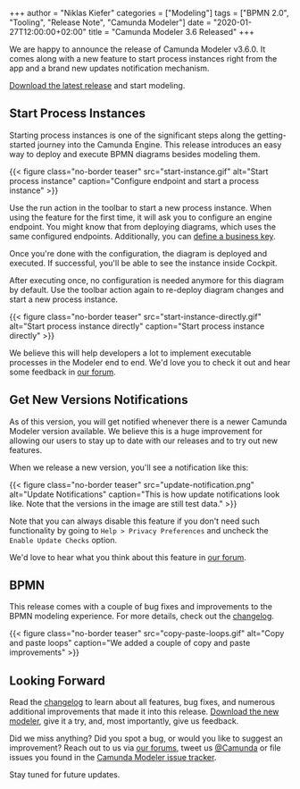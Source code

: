 +++
author = "Niklas Kiefer"
categories = ["Modeling"]
tags = ["BPMN 2.0", "Tooling", "Release Note", "Camunda Modeler"]
date = "2020-01-27T12:00:00+02:00"
title = "Camunda Modeler 3.6 Released"
+++

We are happy to announce the release of Camunda Modeler v3.6.0. It comes along with a new feature to start process instances right from the app and a brand new updates notification mechanism.

[Download the latest release](https://camunda.com/download/modeler/) and start modeling.

<!--more-->

## Start Process Instances

Starting process instances is one of the significant steps along the getting-started journey into the Camunda Engine. This release introduces an easy way to deploy and execute BPMN diagrams besides modeling them.

{{< figure class="no-border teaser" src="start-instance.gif" alt="Start process instance" caption="Configure endpoint and start a process instance" >}}

Use the run action in the toolbar to start a new process instance. When using the feature for the first time, it will ask you to configure an engine endpoint. You might know that from deploying diagrams, which uses the same configured endpoints. Additionally, you can [define a business key](https://blog.camunda.com/post/2018/10/business-key/).

Once you're done with the configuration, the diagram is deployed and executed. If successful, you'll be able to see the instance inside Cockpit.

After executing once, no configuration is needed anymore for this diagram by default. Use the toolbar action again to re-deploy diagram changes and start a new process instance.

{{< figure class="no-border teaser" src="start-instance-directly.gif" alt="Start process instance directly" caption="Start process instance directly" >}}

We believe this will help developers a lot to implement executable processes in the Modeler end to end. We'd love you to check it out and hear some feedback in [our forum](https://forum.camunda.org/c/modeler).

## Get New Versions Notifications

As of this version, you will get notified whenever there is a newer Camunda Modeler version available. We believe this is a huge improvement for allowing our users to stay up to date with our releases and to try out new features.

When we release a new version, you'll see a notification like this:

{{< figure class="no-border teaser" src="update-notification.png" alt="Update Notifications" caption="This is how update notifications look like. Note that the versions in the image are still test data." >}}

Note that you can always disable this feature if you don't need such functionality by going to `Help > Privacy Preferences` and uncheck the `Enable Update Checks` option.

We'd love to hear what you think about this feature in [our forum](https://forum.camunda.org/c/modeler).

## BPMN

This release comes with a couple of bug fixes and improvements to the BPMN modeling experience. For more details, check out the [changelog](https://github.com/camunda/camunda-modeler/blob/develop/CHANGELOG.md#360).

{{< figure class="no-border teaser" src="copy-paste-loops.gif" alt="Copy and paste loops" caption="We added a couple of copy and paste improvements" >}}

## Looking Forward

Read the [changelog](https://github.com/camunda/camunda-modeler/blob/master/CHANGELOG.md#360) to learn about all features, bug fixes, and numerous additional improvements that made it into this release. [Download the new modeler](https://camunda.com/download/modeler/), give it a try, and, most importantly, give us feedback.

Did we miss anything? Did you spot a bug, or would you like to suggest an improvement? Reach out to us via [our forums](https://forum.camunda.org/c/modeler), tweet us [@Camunda](https://twitter.com/Camunda) or file issues you found in the [Camunda Modeler issue tracker](https://github.com/camunda/camunda-modeler/issues/new/choose).

Stay tuned for future updates.
